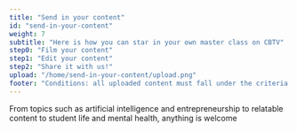 ```yaml
---
title: "Send in your content"
id: "send-in-your-content"
weight: 7
subtitle: "Here is how you can star in your own master class on CBTV"
step0: "Film your content"
step1: "Edit your content"
step2: "Share it with us!"
upload: "/home/send-in-your-content/upload.png"
footer: "Conditions: all uploaded content must fall under the criteria of  quality and educational value"
---
```


From topics such as artificial intelligence and entrepreneurship to relatable content to student life and mental health, anything is welcome